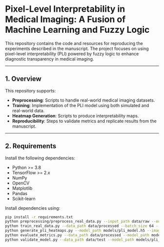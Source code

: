 # Pixel-Level Interpretability in Medical Imaging: A Fusion of Machine Learning and Fuzzy Logic

This repository contains the code and resources for reproducing the experiments described in the manuscript. The project focuses on using pixel-level interpretability (PLI) powered by fuzzy logic to enhance diagnostic transparency in medical imaging.

---

## 1. Overview
This repository supports:
- **Preprocessing**: Scripts to handle real-world medical imaging datasets.
- **Training**: Implementation of the PLI model using both simulated and real-world data.
- **Heatmap Generation**: Scripts to produce interpretability maps.
- **Reproducibility**: Steps to validate metrics and replicate results from the manuscript.

---

## 2. Requirements
Install the following dependencies:
- Python >= 3.8
- TensorFlow >= 2.x
- NumPy
- OpenCV
- Matplotlib
- Pandas
- Scikit-learn

Install dependencies using:
```bash
pip install -r requirements.txt
python preprocessing/preprocess_real_data.py --input_path data/raw --output_path data/processed
python train_real_data.py --data_path data/processed --batch_size 64 --epochs 30 --learning_rate 0.0001
python generate_pli_heatmaps.py --model_path models/pli_model.h5 --image_path data/processed/sample_image.jpg --output_path results/
python evaluate_metrics.py --data_path data/processed --model_path models/pli_model.h5
python validate_model.py --data_path data/test --model_path models/pli_model.h5
